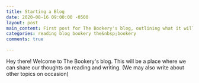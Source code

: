 ```yaml
---
title: Starting a Blog
date: 2020-08-16 09:00:00 -0500
layout: post
main_content: First post for The Bookery's blog, outlining what it will be used for.
categories: reading blog bookery the&nbsp;bookery
comments: true

---
```

Hey there! Welcome to The Bookery's blog. This will be a place where we can share our thoughts on reading and writing. (We may also write about other topics on occasion)
